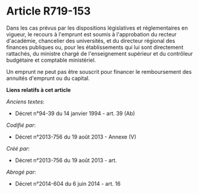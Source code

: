 # Article R719-153

Dans les cas prévus par les dispositions législatives et réglementaires en vigueur, le recours à l'emprunt est soumis à
l'approbation du recteur d'académie, chancelier des universités, et du directeur régional des finances publiques ou, pour les
établissements qui lui sont directement rattachés, du ministre chargé de l'enseignement supérieur et du contrôleur budgétaire
et comptable ministériel.

Un emprunt ne peut pas être souscrit pour financer le remboursement des annuités d'emprunt ou du capital.

**Liens relatifs à cet article**

_Anciens textes_:

  - Décret n°94-39 du 14 janvier 1994 - art. 39 (Ab)

_Codifié par_:

  - Décret n°2013-756 du 19 août 2013 -  Annexe (V)

_Créé par_:

  - Décret n°2013-756 du 19 août 2013 - art.

_Abrogé par_:

  - Décret n°2014-604 du 6 juin 2014 - art. 16
